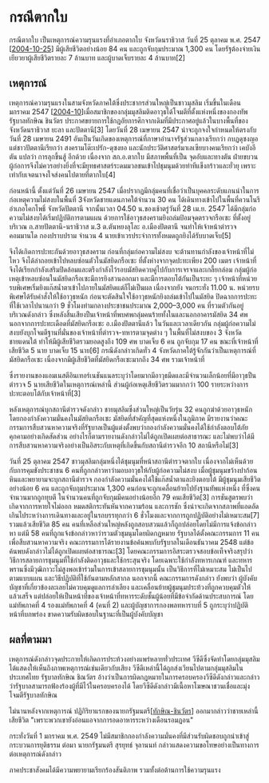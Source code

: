 # กรณีตากใบ

กรณีตากใบ เป็นเหตุการณ์ความรุนแรงที่อำเภอตากใบ จังหวัดนราธิวาส วันที่ 25 ตุลาคม พ.ศ. 2547 [[2004-10-25]] มีผู้เสียชีวิตอย่างน้อย 84 คน และถูกจับกุมประมาณ 1,300 คน โดยรัฐต้องจ่ายเงินเยียวยาผู้เสียชีวิตรายละ 7 ล้านบาท และผู้บาดเจ็บรายละ 4 ล้านบาท[2]

## เหตุการณ์

เหตุการณ์ความรุนแรงในสามจังหวัดภาคใต้ซึ่งประชากรส่วนใหญ่เป็นชาวมุสลิม เริ่มขึ้นในเดือนมกราคม 2547 [[2004-10]]เมื่อสมาชิกของกลุ่มมุสลิมติดอาวุธได้โจมตีที่ตั้งแห่งหนึ่งของกองทัพ รัฐบาลทักษิณ ชินวัตร ประกาศขยายการใช้กฎอัยการศึกจากเดิมที่มีประกาศอยู่แล้วในบางพื้นที่ของจังหวัดนราธิวาส ยะลา และปัตตานี[3] โดยวันที่ 28 เมษายน 2547 น่าจะถูกจงใจกำหนดให้ตรงกับ วันที่ 28 เมษายน 2491 อันเป็นวันเกิดของเหตุการณ์ที่ภาษาอำนาจรัฐส่วนกลางเรียกว่า กบฏดุซงญอ แต่ชาวปัตตานีเรียกว่า สงครามโต๊ะเปรัก-ดุซงยอ และนักประวัติศาสตร์มาเลเซียบางคนเรียกว่า เคบังอีตัน แปลว่า การลุกขึ้นสู้ อีกด้วย เนื่องจาก สภ.อ.ตากใบ มีสภาพพื้นที่เป็น จุดอับและทางตัน ฝ่ายขบวนผู้ก่อการจึงไม่ควรอย่างยิ่งที่จะมียุทธศาสตร์ระดมมวลชนเข้าไปชุมนุมด้วยท่าทีแข็งกร้าวและยั่วยุ เพราะเท่ากับเจตนาจงใจส่งคนไปตายที่ตากใบ[4]

ก่อนหน้านี้ ตั้งแต่วันที่ 26 เมษายน 2547 เมื่อปรากฏมีกลุ่มคนที่เชื่อว่าเป็นบุคคลระดับแกนนำในการก่อเหตุความไม่สงบในพื้นที่ 3จังหวัดชายแดนภาคใต้จำนวน 30 คน ได้เดินทางเข้าไปในพื้นที่ควนโนรี อำเภอโคกโพธิ์ จังหวัดปัตตานี จากนั้นเวลา 04.50 น.ของเช้าตรู่วันที่ 28 เม.ย. 2547 ได้มีกลุ่มก่อความไม่สงบได้เริ่มปฏิบัติการตามแผน ด้วยการใช้อาวุธสงครามยิงถล่มป้อมจุดตรวจกรือเซะ ที่ตั้งอยู่บริเวณ ถ.สายปัตตานี-นราธิวาส ม.3 ต.ตันหยงลุโละ อ.เมืองปัตตานี จนทำให้เจ้าหน้าตำรวจคอมมานโด กองปราบปราม จำนวน 4 นายเข้าเวรประจำการทั้งหมดถูกยิงได้รับบาดเจ็บ[5]

จึงได้เกิดการปะทะกันด้วยอาวุธสงคราม ก่อนที่กลุ่มก่อความไม่สงบ จะต้านทานกำลังของเจ้าหน้าที่ไม่ไหว จึงได้ล่าถอยเข้าไปหลบซ่อนตัวในมัสยิดกรือเซะ ที่ตั้งห่างจากจุดปะทะเพียง 200 เมตร เจ้าหน้าที่จึงได้เรียกกำลังเสริมปิดล้อมและตรึงกำลังไว้รอบมัสยิดควบคู่ไปกับการเจรจาและเกลี้ยกล่อม กลุ่มผู้ก่อเหตุเข้าหลบซ่อนในมัสยิดกรือเซะมีการยิงสวนออกมา และมีการตอบโต้กันเป็นระยะ ๆ เจ้าหน้าที่หน่วยรบพิเศษเริ่มยิงแก๊สน้ำตาเข้าไปภายในมัสยิดแต่ก็ไม่เป็นผล เนื่องจากยัง จนกระทั่ง 11.00 น. หน่วยรบพิเศษได้รับคำสั่งให้ใช้อาวุธหนัก ก่อนจะตัดสินใจใช้อาวุธหนักยิงถล่มเข้าไปในมัสยิด ปิดฉากการปะทะที่ใช้เวลาไปนานกว่า 9 ชั่วโมงท่ามกลางประชาชนประมาณ 2,000–3,000 คน ที่รวมตัวกันอยู่บริเวณดังกล่าว ซึ่งหลังสิ้นเสียงปืนเจ้าหน้าที่พบศพกลุ่มคนร้ายทั้งในและนอกอาคารมัสยิด 34 ศพ นอกจากการปะทะเดือดที่มัสยิดกรือเซะ อ.เมืองปัตตานีแล้ว ในวันและเวลาเดียวกัน กลุ่มผู้ก่อความไม่สงบยังบุกโจมตีฐานที่มั่นของเจ้าหน้าที่ตำรวจ-ทหารตามจุดต่าง ๆ ในพื้นที่ไม่สงบของ 3 จังหวัดชายแดนใต้ ทำให้มีผู้เสียชีวิตรวมยอดสูงถึง 109 ศพ บาดเจ็บ 6 คน ถูกจับกุม 17 คน ขณะที่เจ้าหน้าที่เสียชีวิต 5 นาย บาดเจ็บ 15 นาย[6] กรณีดังกล่าวเกิดทั่ว 4 จังหวัดภาคใต้รู้จักกันว่าเป็นเหตุการณ์ที่มัสยิดกรือเซะ เนื่องจากมีผู้เสียชีวิตที่มัสยิดกรือเซะมากถึง 34 ศพ รวมเจ้าหน้าที่

ซึ่งรายงานของแอมเนสตีอินเทอร์เนชันแนลระบุว่าโดยมากมีอาวุธมีดและมีจำนวนเล็กน้อยที่มีอาวุธปืน ตำรวจ 5 นายเสียชีวิตในเหตุการณ์เหล่านี้ ส่วนผู้ก่อเหตุเสียชีวิตรวมมากกว่า 100 รายระหว่างการปะทะตอบโต้กับเจ้าหน้าที่[3]

หลังเหตุการณ์บุกสถานีตำรวจดังกล่าว ชายมุสลิมซึ่งส่วนใหญ่เป็นวัยรุ่น 32 คนถูกฆ่าด้วยอาวุธหนักโดยกองกำลังความมั่นคงในมัสยิดกรือเซะ มัสยิดที่สำคัญที่สุดแห่งหนึ่งในภูมิภาค มีรายงานว่าคณะกรรมการสืบสวนหาความจริงที่รัฐบาลเป็นผู้แต่งตั้งพบว่ากองกำลังความมั่นคงได้ใช้กำลังตอบโต้ภัยคุกคามอย่างเกิดสัดส่วน อย่างไรก็ตามรายงานดังกล่าวไม่ได้ถูกเปิดเผยต่อสาธารณะ และไม่พบว่าได้มีการสืบสวนหาความจริงอย่างเป็นอิสระกับเหตุที่เกิดขึ้นกับสถานีตำรวจอีก 10 สถานีหรือไม่[3]

วันที่ 25 ตุลาคม 2547 ชาวมุสลิมกลุ่มหนึ่งได้ชุมนุมที่หน้าสถานีตำรวจตากใบ เนื่องจากไม่เห็นด้วยกับการคุมขังประชาชน 6 คนที่ถูกกล่าวหาว่ามอบอาวุธให้กับผู้ก่อความไม่สงบ เมื่อผู้ชุมนุมขว้างปาก้อนหินและพยายามจะบุกสถานีตำรวจ กองกำลังความมั่นคงได้ใช้แก๊สน้ำตาและยิงตอบโต้ มีผู้ชุมนุมเสียชีวิตอย่างน้อย 6 คน และถูกจับกุมประมาณ 1,300 คนก่อนจะถูกเคลื่อนย้ายไปยังฐานทัพแห่งหนึ่ง ที่ซึ่งคนจำนวนมากถูกทุบตี ในจำนวนคนที่ถูกจับกุมมีคนอย่างน้อยอีก 79 คนเสียชีวิต[3] การชันสูตรพบว่าเกิดจากการหายใจไม่ออก หมดสติกระทันหันจากความร้อน และการชัก ซึ่งน่าจะเกิดจากสภาพที่แอดอัดเกินไประหว่างการเดินทางและอยู่ในรถบรรทุกกว่า 6 ชั่วโมงและจากการถูกปฏิบัติอย่างไม่เหมาะสม[7] รวมแล้วเสียชีวิต 85 คน คนที่เหลือส่วนใหญ่หลังถูกสอบสวนแล้วก็ถูกปล่อยโดยไม่มีการแจ้งข้อกล่าวหา แต่มี 58 คนที่ถูกแจ้งข้อกล่าวหาว่ารวมตัวชุมนุมโดยผิดกฎหมาย รัฐบาลได้ตั้งคณะกรรมการ 11 คนเพื่อสืบสวนหาความจริง คณะกรรมการได้รายงานข้อค้นพบกับรัฐบาลในเดือนธันวาคม 2548 แต่ข้อค้นพบดังกล่าวไม่ได้ถูกเปิดเผยต่อสาธารณะ[3] โดยคณะกรรมการอิสระตรวจสอบข้อเท็จจริงสรุปว่า วิธีการสลายการชุมนุมที่ใช้กำลังติดอาวุธและใช้กระสุนจริง โดยเฉพาะใช้กำลังทหารเกณฑ์ และทหารพรานซึ่งมีวุฒิภาวะไม่สูงพอเข้าร่วมในการเข้าสลายการชุมนุมนั้น เป็นวิธีการที่ไม่เหมาะสม ไม่เป็นไปตามแบบแผน และวิธีปฏิบัติที่ใช้กันตามหลักสากล นอกจากนี้ คณะกรรมการดังกล่าว ยังพบว่า ผู้บังคับบัญชาที่เกี่ยวข้องละเลยไม่ควบคุมดูแลการลำเลียง และเคลื่อนย้ายผู้ชุมนุมประท้วงที่ถูกควบคุมตัวให้แล้วเสร็จ แต่ปล่อยให้เป็นหน้าที่ของเจ้าหน้าที่ทหารระดับชั้นผู้น้อยที่มีข้อจำกัดด้านประสบการณ์ โดยแม่ทัพภาคที่ 4 รองแม่ทัพภาคที่ 4 (คนที่ 2) และผู้บัญชาการกองพลทหาราบที่ 5 ถูกระบุว่าปฏิบัติหน้าที่บกพร่อง ขาดความรับผิดชอบในฐานะที่เป็นผู้บังคับบัญชา

## ผลที่ตามมา

เหตุการณ์ดังกล่าวจุดประกายให้เกิดการประท้วงอย่างแพร่หลายทั่วประเทศ วีซีดีซึ่งจัดทำโดยกลุ่มมุสลิม ได้แสดงให้เห็นถึงภาพเหตุการณ์เช่นเดียวกับเสียง วีซีดีเหล่านี้ได้ถูกส่งเวียนไปตามกลุ่มมุสลิมในประเทศไทย รัฐบาลทักษิณ ชิณวัตร อ้างว่าเป็นการผิดกฎหมายในการครอบครองวีซีดีดังกล่าวและกล่าวว่ารัฐบาลสามารถฟ้องร้องผู้ที่มีไว้ในครอบครองได้ โดยวีซีดีดังกล่าวมีเนื้อหาโฆษณาชวนเชื่อและมุ่งโจมตีรัฐบาลทักษิณ

ไม่นานหลังจากเหตุการณ์ ปฏิกิริยาแรกของนายกรัฐมนตรี[[ทักษิณ-ชินวัตร]] ออกมากล่าวว่าชายเหล่านี้เสียชีวิต "เพราะพวกเขายังอ่อนแอจากการอดอาหารระหว่างเดือนรอมฎอน"

กระทั่งวันที่ 1 มกราคม พ.ศ. 2549 ไม่มีสมาชิกกองกำลังความมั่นคงที่มีส่วนรับผิดชอบถูกนำเข้าสู่กระบวนการยุติธรรม ต่อมา นายกรัฐมนตรี สุรยุทธ์ จุลานนท์ กล่าวแสดงความขอโทษอย่างเป็นทางการต่อเหตุการณ์ดังกล่าว

ภาคประชาสังคมได้มีความพยายามเรียกร้องสันติภาพ รวมทั้งต่อต้านการใช้ความรุนแรง

[//begin]: # "Autogenerated link references for markdown compatibility"
[2004-10-25]: 2004-10-25 "2004 10 25"
[2004-10]: 2004-10 "2004 10"
[ทักษิณ-ชินวัตร]: ทักษิณ-ชินวัตร "ทักษิณ ชินวัตร"
[//end]: # "Autogenerated link references"
